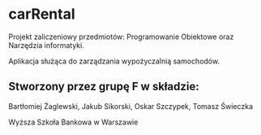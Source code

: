 # carRental

Projekt zaliczeniowy przedmiotów: Programowanie Obiektowe oraz Narzędzia informatyki.

Aplikacja służąca do zarządzania wypożyczalnią samochodów.

## Stworzony przez grupę F w składzie:
Bartłomiej Żaglewski, Jakub Sikorski, Oskar Szczypek, Tomasz Świeczka




Wyższa Szkoła Bankowa w Warszawie
